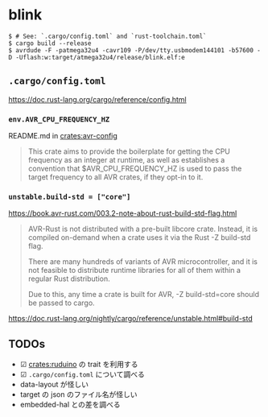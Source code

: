 # blink

```console
$ # See: `.cargo/config.toml` and `rust-toolchain.toml`
$ cargo build --release
$ avrdude -F -patmega32u4 -cavr109 -P/dev/tty.usbmodem144101 -b57600 -D -Uflash:w:target/atmega32u4/release/blink.elf:e
```

## `.cargo/config.toml`

<https://doc.rust-lang.org/cargo/reference/config.html>

### `env.AVR_CPU_FREQUENCY_HZ`

README.md in [crates:avr-config]

> This crate aims to provide the boilerplate for getting the CPU frequency as an integer at runtime, as well as establishes a convention that $AVR_CPU_FREQUENCY_HZ is used to pass the target frequency to all AVR crates, if they opt-in to it.

### `unstable.build-std = ["core"]`

<https://book.avr-rust.com/003.2-note-about-rust-build-std-flag.html>

> AVR-Rust is not distributed with a pre-built libcore crate. Instead, it is compiled on-demand when a crate uses it via the Rust -Z build-std flag.
>
> There are many hundreds of variants of AVR microcontroller, and it is not feasible to distribute runtime libraries for all of them within a regular Rust distribution.
>
> Due to this, any time a crate is built for AVR, -Z build-std=core should be passed to cargo.

<https://doc.rust-lang.org/nightly/cargo/reference/unstable.html#build-std>

## TODOs

- ☑ [crates:ruduino] の trait を利用する
- ☑ `.cargo/config.toml` について調べる
- data-layout が怪しい
- target の json のファイル名が怪しい
- embedded-hal との差を調べる

[crates:ruduino]: https://crates.io/crates/ruduino
[crates:avr-config]: https://crates.io/crates/avr-config
